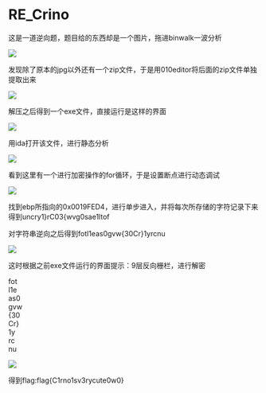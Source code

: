 # RE_Crino

这是一道逆向题，题目给的东西却是一个图片，拖进binwalk一波分析  

![](https://github.com/ReTuRn0BVB09/bugku/tree/master/RE_Crino/images/1.png)

发现除了原本的jpg以外还有一个zip文件，于是用010editor将后面的zip文件单独提取出来  

![](https://github.com/ReTuRn0BVB09/bugku/tree/master/RE_Crino/images/2.png)

解压之后得到一个exe文件，直接运行是这样的界面  

![](https://github.com/ReTuRn0BVB09/bugku/tree/master/RE_Crino/images/3.png)  

用ida打开该文件，进行静态分析  

![](https://github.com/ReTuRn0BVB09/bugku/tree/master/RE_Crino/images/7.png)

看到这里有一个进行加密操作的for循环，于是设置断点进行动态调试  

![](https://github.com/ReTuRn0BVB09/bugku/tree/master/RE_Crino/images/6.png)

找到ebp所指向的0x0019FED4，进行单步进入，并将每次所存储的字符记录下来得到uncry1}rC03{wvg0sae1ltof  

对字符串逆向之后得到fotl1eas0gvw{30Cr}1yrcnu  

![](https://github.com/ReTuRn0BVB09/bugku/tree/master/RE_Crino/images/4.png)

这时根据之前exe文件运行的界面提示：9层反向栅栏，进行解密  

fot  
l1e  
as0  
gvw  
{30  
Cr}  
1y  
rc  
nu  

![](https://github.com/ReTuRn0BVB09/bugku/tree/master/RE_Crino/images/5.png)

得到flag:flag{C1rno1sv3rycute0w0}